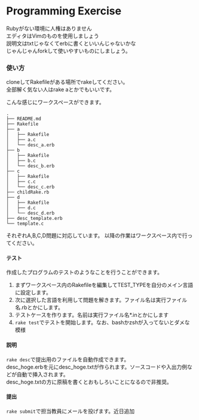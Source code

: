 Programming Exercise
===
Rubyがない環境に人権はありません  
エディタはVimのものを使用しましょう  
説明文はtxtじゃなくてerbに書くといいんじゃないかな  
じゃんじゃんforkして使いやすいものにしましょう。

### 使い方
cloneしてRakefileがある場所でrakeしてください。  
全部解く気ない人はrake aとかでもいいです。  

こんな感じにワークスペースができます。

```
.
├── README.md
├── Rakefile
├── a
│   ├── Rakefile
│   ├── a.c
│   └── desc_a.erb
├── b
│   ├── Rakefile
│   ├── b.c
│   └── desc_b.erb
├── c
│   ├── Rakefile
│   ├── c.c
│   └── desc_c.erb
├── childRake.rb
├── d
│   ├── Rakefile
│   ├── d.c
│   └── desc_d.erb
├── desc_template.erb
└── template.c
```

それぞれA,B,C,D問題に対応しています。
以降の作業はワークスペース内で行ってください。


#### テスト
作成したプログラムのテストのようなことを行うことができます。  

1. まずワークスペース内のRakefileを編集してTEST\_TYPEを自分のメイン言語に設定します。  
2. 次に選択した言語を利用して問題を解きます。ファイル名は実行ファイル名.rbとかにします。
3. テストケースを作ります。名前は実行ファイル名\*.inとかにします
4. ```rake test```でテストを開始します。なお、bashかzshが入ってないとダメな模様

#### 説明
```rake desc```で提出用のファイルを自動作成できます。  
desc_hoge.erbを元にdesc_hoge.txtが作られます。ソースコードや入出力例などが自動で挿入されます。  
desc_hoge.txtの方に原稿を書くとおもしろいことになるので非推奨。

#### 提出
```rake submit```で担当教員にメールを投げます。近日追加

